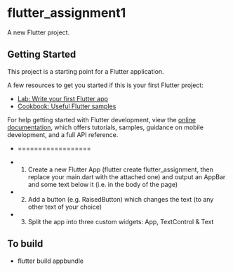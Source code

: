 # flutter_assignment1

A new Flutter project.

## Getting Started

This project is a starting point for a Flutter application.

A few resources to get you started if this is your first Flutter project:

- [Lab: Write your first Flutter app](https://docs.flutter.dev/get-started/codelab)
- [Cookbook: Useful Flutter samples](https://docs.flutter.dev/cookbook)

For help getting started with Flutter development, view the
[online documentation](https://docs.flutter.dev/), which offers tutorials,
samples, guidance on mobile development, and a full API reference.

- ==================

- 1. Create a new Flutter App (flutter create flutter_assignment, then replace your main.dart with the attached one) and output an AppBar and some text below it (i.e. in the body of the page)

- 2. Add a button (e.g. RaisedButton) which changes the text (to any other text of your choice)

- 3. Split the app into three custom widgets: App, TextControl & Text

## To build
-   flutter build appbundle